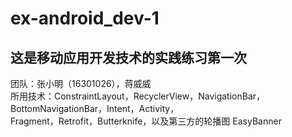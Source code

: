 # ex-android_dev-1
## 这是移动应用开发技术的实践练习第一次    
团队：张小明（16301026），蒋威威  
所用技术：ConstraintLayout，RecyclerView，NavigationBar，BottomNavigationBar，Intent，Activity，  
Fragment，Retrofit，Butterknife，以及第三方的轮播图 EasyBanner    
